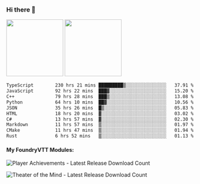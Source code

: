 ### Hi there 👋

<img height="150em" src="https://github-readme-stats.vercel.app/api?username=EddieDover&count_private=true&include_all_commits=true&show_icons=true&theme=dracula&hide_border=false&rank_icon=percentile"/>
<img height="150em" src="https://github-readme-stats.vercel.app/api/top-langs/?username=EddieDover&theme=dracula&hide_border=false&&layout=compact&langs_count=20" />

<!--START_SECTION:waka-->

```txt
TypeScript        230 hrs 21 mins █████████▒░░░░░░░░░░░░░░░   37.91 %
JavaScript        92 hrs 22 mins  ███▓░░░░░░░░░░░░░░░░░░░░░   15.20 %
C++               79 hrs 28 mins  ███▒░░░░░░░░░░░░░░░░░░░░░   13.08 %
Python            64 hrs 10 mins  ██▓░░░░░░░░░░░░░░░░░░░░░░   10.56 %
JSON              35 hrs 26 mins  █▒░░░░░░░░░░░░░░░░░░░░░░░   05.83 %
HTML              18 hrs 20 mins  ▓░░░░░░░░░░░░░░░░░░░░░░░░   03.02 %
C#                13 hrs 57 mins  ▓░░░░░░░░░░░░░░░░░░░░░░░░   02.30 %
Markdown          11 hrs 57 mins  ▒░░░░░░░░░░░░░░░░░░░░░░░░   01.97 %
CMake             11 hrs 47 mins  ▒░░░░░░░░░░░░░░░░░░░░░░░░   01.94 %
Rust              6 hrs 52 mins   ▒░░░░░░░░░░░░░░░░░░░░░░░░   01.13 %
```

<!--END_SECTION:waka-->

#### My FoundryVTT Modules:

  ![Player Achievements - Latest Release Download Count](https://img.shields.io/badge/dynamic/json?label=Player%20Achievements%20-%20Downloads@latest&query=assets%5B1%5D.download_count&url=https%3A%2F%2Fapi.github.com%2Frepos%2FEddieDover%2Ffvtt-player-achievements%2Freleases%2Flatest)

  ![Theater of the Mind - Latest Release Download Count](https://img.shields.io/badge/dynamic/json?label=Theater%20Of%20The%20Mind%20-%20Downloads@latest&query=assets%5B1%5D.download_count&url=https%3A%2F%2Fapi.github.com%2Frepos%2FEddieDover%2Ftheater-of-the-mind%2Freleases%2Flatest)

<a rel="me" href="https://techhub.social/@EddieDover"></a>
